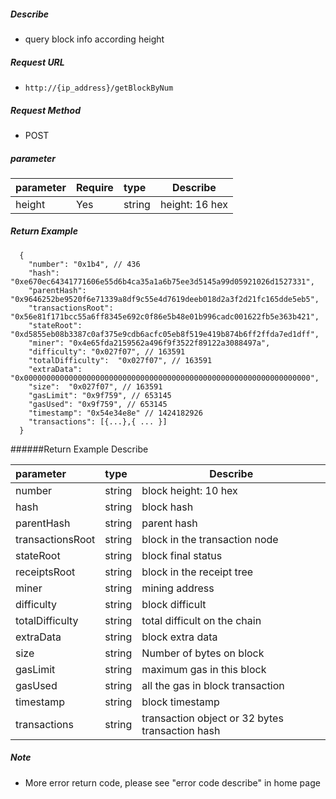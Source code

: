     
##### Describe

- query block info according height

##### Request URL
- ` http://{ip_address}/getBlockByNum `
  
##### Request Method
- POST 

##### parameter

|parameter|Require|type|Describe|
|:----    |:---|:----- |-----   |
|height |Yes  |string  |height: 16 hex|

##### Return Example 

``` 
  {
    "number": "0x1b4", // 436
    "hash": "0xe670ec64341771606e55d6b4ca35a1a6b75ee3d5145a99d05921026d1527331",
    "parentHash": "0x9646252be9520f6e71339a8df9c55e4d7619deeb018d2a3f2d21fc165dde5eb5",
    "transactionsRoot": "0x56e81f171bcc55a6ff8345e692c0f86e5b48e01b996cadc001622fb5e363b421",
    "stateRoot": "0xd5855eb08b3387c0af375e9cdb6acfc05eb8f519e419b874b6ff2ffda7ed1dff",
    "miner": "0x4e65fda2159562a496f9f3522f89122a3088497a",
    "difficulty": "0x027f07", // 163591
    "totalDifficulty":  "0x027f07", // 163591
    "extraData": "0x0000000000000000000000000000000000000000000000000000000000000000",
    "size":  "0x027f07", // 163591
    "gasLimit": "0x9f759", // 653145
    "gasUsed": "0x9f759", // 653145
    "timestamp": "0x54e34e8e" // 1424182926
    "transactions": [{...},{ ... }] 
  }
```

######Return Example Describe 

|parameter|type|Describe|
|:-----  |:-----|-----      
|number |string   |block height: 10 hex  |
|hash |string   |block hash  |
|parentHash |string   |parent hash  |
|transactionsRoot |string   |block in the transaction node |
|stateRoot |string   |block final status  |
|receiptsRoot |string   |block in the receipt tree  |
|miner |string   |mining address  |
|difficulty |string   |block difficult  |
|totalDifficulty |string   |total difficult on the chain  |
|extraData |string   |block extra data  |
|size |string   |Number of bytes on block  |
|gasLimit |string   |maximum gas in this block  |
|gasUsed |string   |all the gas in block transaction  |
|timestamp |string   |block timestamp  |
|transactions |string   |transaction object or 32 bytes transaction hash  |

##### Note 

- More error return code, please see "error code describe" in home page